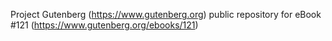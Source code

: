 Project Gutenberg (https://www.gutenberg.org) public repository for eBook #121 (https://www.gutenberg.org/ebooks/121)
